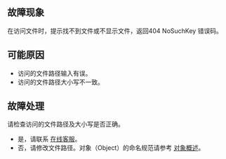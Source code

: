 ## 故障现象

在访问文件时，提示找不到文件或不显示文件，返回404 NoSuchKey 错误码。

## 可能原因

- 访问的文件路径输入有误。
- 访问的文件路径大小写不一致。

## 故障处理

请检查访问的文件路径及大小写是否正确。
 - 是，请联系 [在线客服](https://cloud.tencent.com/act/event/Online_service)。
 - 否，请修改文件路径。对象（Object）的命名规范请参考 [对象概述](https://cloud.tencent.com/document/product/436/13324)。
